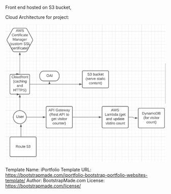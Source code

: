 Front end hosted on S3 bucket, 

Cloud Architecture for project: 

![alt text](https://github.com/townerhale/cloud_resume_challenge_backend/blob/master/architecture-drawing.png)


Template Name: iPortfolio
Template URL: https://bootstrapmade.com/iportfolio-bootstrap-portfolio-websites-template/
Author: BootstrapMade.com
License: https://bootstrapmade.com/license/
